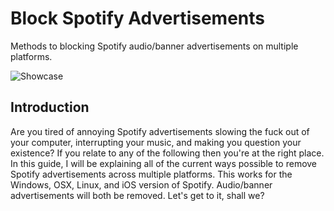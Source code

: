 # Block Spotify Advertisements
Methods to blocking Spotify audio/banner advertisements on multiple platforms.

![Showcase](http://i.imgur.com/dxxPSK6.png)

## Introduction
Are you tired of annoying Spotify advertisements slowing the fuck out of your computer, interrupting your music, and making you question your existence? If you relate to any of the following then you're at the right place. In this guide, I will be explaining all of the current ways possible to remove Spotify advertisements across multiple platforms. This works for the Windows, OSX, Linux, and iOS version of Spotify. Audio/banner advertisements will both be removed. Let's get to it, shall we?

